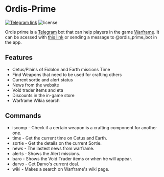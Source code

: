 # Ordis-Prime
[![Telegram link](https://img.shields.io/badge/Telegram-bot%20link-blue.svg)](https://t.me/ordis_prime_bot)
![license](https://img.shields.io/github/license/mashape/apistatus.svg)

Ordis prime is a [Telegram](https://telegram.org/) bot that can help players in the game [Warframe](https://www.warframe.com/).
It can be acessed with [this link](https://t.me/ordis_prime_bot) or sending a message to @ordis_prime_bot in the app.

## Features
- Cetus/Plains of Eidolon and Earth missions Time
- Find Weapons that need to be used for crafting others
- Current sortie and alert status
- News from the website
- Void trader items and eta
- Discounts in the in-game store
- Warframe Wikia search

## Commands
- iscomp - Check if a certain weapon is a crafting component for another one.
- time - Get the current time on Cetus and Earth.
- sortie - Get the details on the current Sortie.
- news - The lastest news from warframe.
- alerts - Shows the Alert missions.
- baro - Shows the Void Trader items or when he will appear.
- darvo - Get Darvo's current deal.
- wiki - Makes a search on Warframe's wiki page.
